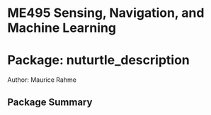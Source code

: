 # ME495 Sensing, Navigation, and Machine Learning
# Package: nuturtle_description
Author: Maurice Rahme

## Package Summary